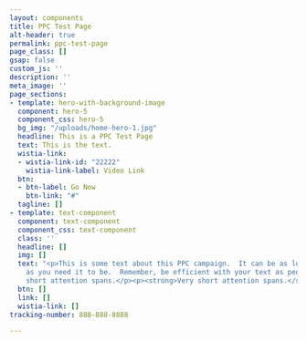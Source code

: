 ```yaml
---
layout: components
title: PPC Test Page
alt-header: true
permalink: ppc-test-page
page_class: []
gsap: false
custom_js: ''
description: ''
meta_image: ''
page_sections:
- template: hero-with-background-image
  component: hero-5
  component_css: hero-5
  bg_img: "/uploads/home-hero-1.jpg"
  headline: This is a PPC Test Page
  text: This is the text.
  wistia-link:
  - wistia-link-id: "22222"
    wistia-link-label: Video Link
  btn:
  - btn-label: Go Now
    btn-link: "#"
  tagline: []
- template: text-component
  component: text-component
  component_css: text-component
  class: ''
  headline: []
  img: []
  text: "<p>This is some text about this PPC campaign.  It can be as long or short
    as you need it to be.  Remember, be efficient with your text as people have very
    short attention spans.</p><p><strong>Very short attention spans.</strong></p>"
  btn: []
  link: []
  wistia-link: []
tracking-number: 888-888-8888

---
```

